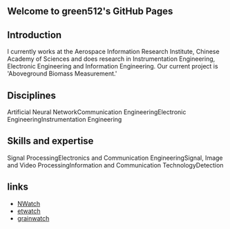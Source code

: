 ## Welcome to green512's GitHub Pages

## Introduction
I currently works at the Aerospace Information Research Institute, Chinese Academy of Sciences and does research in Instrumentation Engineering, Electronic Engineering and Information Engineering. Our current project is 'Aboveground Biomass Measurement.'

## Disciplines
Artificial Neural NetworkCommunication EngineeringElectronic EngineeringInstrumentation Engineering

## Skills and expertise
Signal ProcessingElectronics and Communication EngineeringSignal, Image and Video ProcessingInformation and Communication TechnologyDetection

## links
- [NWatch](http://www.nwatch.top/)
- [etwatch](http://www.etwatch.cn)
- [grainwatch](http://210.72.26.39)

